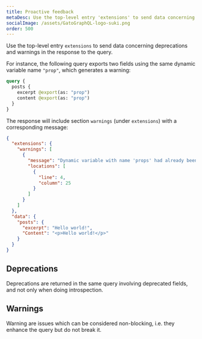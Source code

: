 ```yaml
---
title: Proactive feedback
metaDesc: Use the top-level entry 'extensions' to send data concerning deprecations and warnings in the response to the query.
socialImage: /assets/GatoGraphQL-logo-suki.png
order: 500
---
```


Use the top-level entry `extensions` to send data concerning deprecations and warnings in the response to the query.

For instance, the following query exports two fields using the same dynamic variable name `"prop"`, which generates a warning:

```graphql
query {
  posts {
    excerpt @export(as: "prop")
    content @export(as: "prop")
  }
}
```

The response will include section `warnings` (under `extensions`) with a corresponding message:

```json
{
  "extensions": {
    "warnings": [
      {
        "message": "Dynamic variable with name 'props' had already been set, had its value overridden",
        "locations": [
          {
            "line": 4,
            "column": 25
          }
        ]
      }
    ]
  },
  "data": {
    "posts": {
      "excerpt": "Hello world!",
      "Content": "<p>Hello world!</p>"
    }
  }
}
```

## Deprecations

Deprecations are returned in the same query involving deprecated fields, and not only when doing introspection.

## Warnings

Warning are issues which can be considered non-blocking, i.e. they enhance the query but do not break it.
